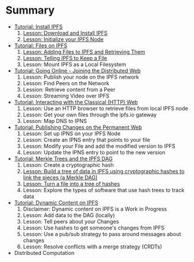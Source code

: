 # Summary

* [Tutorial: Install IPFS](/install-ipfs/README.md)
  1. [Lesson: Download and Install IPFS](/install-ipfs/lessons/download-and-install.md)
  2. [Lesson: Initialize your IPFS Node](/install-ipfs/lessons/initialize-node.md)
* [Tutorial: Files on IPFS](files-on-ipfs/README.md)
  1. [Lesson: Adding Files to IPFS and Retrieving Them](/files-on-ipfs/lessons/1-add-and-retrieve-files.md)
  3. [Lesson: Telling IPFS to Keep a File](/files-on-ipfs/lessons/3-pin-files.md)
  5. Lesson: Mount IPFS as a Local Filesystem
* [Tutorial: Going Online - Joining the Distributed Web](/going-online/README.md)
  1. Lesson: Publish your node on the IPFS network
  2. Lesson: Find Peers on the Network
  3. Lession: Retrieve content from a Peer
  4. Lesson: Streaming Video over IPFS
* [Tutorial: Interacting with the Classical (HTTP) Web](/classical-web/README.md)
  1. Lesson: Use an HTTP browser to retrieve files from local IPFS node
  2. Lesson: Get your own files through the ipfs.io gateway
  3. Lesson: Map DNS to IPNS
* [Tutorial: Publishing Changes on the Permanent Web](publishing-changes/README.md)
  1. Lesson: Set up IPNS on your IPFS Node
  2. Lesson: Create an IPNS entry that points to your file
  3. Lesson: Modify your File and add the modified version to IPFS
  4. Lesson: Update the IPNS entry to point to the new version
* [Tutorial: Merkle Trees and the IPFS DAG](ipfs-dag/README.md)
  1. Lesson: Create a cryptographic hash
  2. [Lesson: Build a tree of data in IPFS using cryptographic hashes to link the pieces (a Merkle DAG)](/ipfs-dag/lessons/blocks-from-scratch.md)
  3. [Lesson: Turn a file into a tree of hashes](/ipfs-dag/lessons/files-as-dags.md)
  4. Lesson: Explore the types of software that use hash trees to track data
* [Tutorial: Dynamic Content on IPFS](/dynamic-content/README.md)
  1. Disclaimer: Dynamic content on IPFS is a Work in Progress
  2. Lesson: Add data to the DAG (locally)
  3. Lesson: Tell peers about your Changes
  4. Lesson: Use hashes to get someone's changes from IPFS
  5. Lesson: Use a pub/sub strategy to pass around messages about changes
  6. Lesson: Resolve conflicts with a merge strategy (CRDTs)
* Distributed Computation
